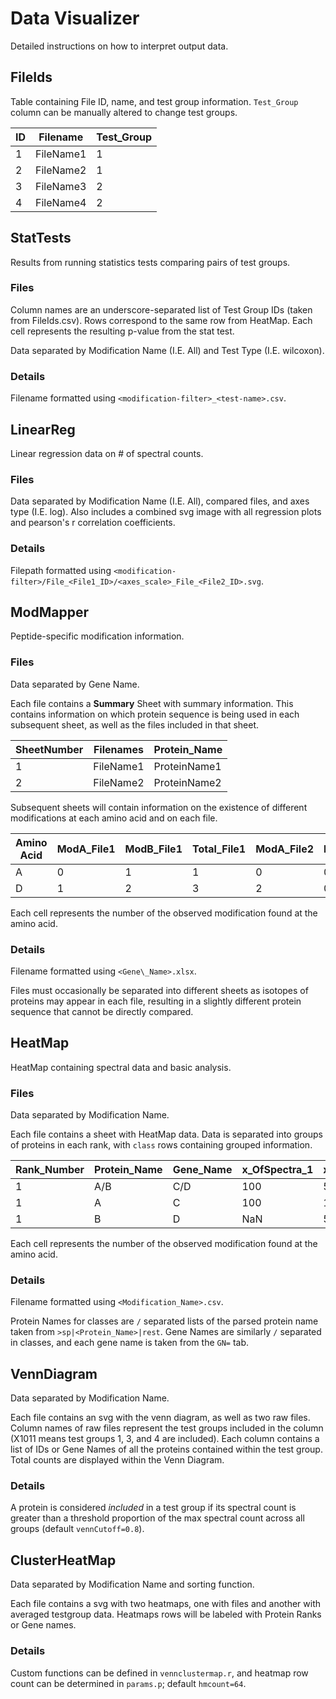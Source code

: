 # Data Visualizer

Detailed instructions on how to interpret output data.

## FileIds

Table containing File ID, name, and test group information. `Test_Group` column can be manually altered to change test groups.

| ID | Filename  | Test\_Group |
|----|-----------|-------------|
| 1  | FileName1 | 1           |
| 2  | FileName2 | 1           |
| 3  | FileName3 | 2           |
| 4  | FileName4 | 2           |

## StatTests

Results from running statistics tests comparing pairs of test groups.

### Files

Column names are an underscore-separated list of Test Group IDs (taken from FileIds.csv). Rows correspond to the same row from HeatMap. Each cell represents the resulting p-value from the stat test.

Data separated by Modification Name (I.E. All) and  Test Type (I.E. wilcoxon).


### Details

Filename formatted using `<modification-filter>_<test-name>.csv`.

## LinearReg

Linear regression data on # of spectral counts.

### Files

Data separated by Modification Name (I.E. All), compared files, and axes type (I.E. log). Also includes a combined svg image with all regression plots and pearson's r correlation coefficients.

### Details

Filepath formatted using `<modification-filter>/File_<File1_ID>/<axes_scale>_File_<File2_ID>.svg`.

## ModMapper

Peptide-specific modification information.

### Files

Data separated by Gene Name.

Each file contains a **Summary** Sheet with summary information. This contains information on which protein sequence is being used in each subsequent sheet, as well as the files included in that sheet.

| SheetNumber | Filenames | Protein\_Name |
|-------------|-----------|--------------|
| 1           | FileName1 | ProteinName1 |
| 2           | FileName2 | ProteinName2 |

Subsequent sheets will contain information on the existence of different modifications at each amino acid and on each file.

| Amino Acid | ModA\_File1 | ModB\_File1 | Total\_File1 | ModA\_File2 | ModB\_File2 | Total\_File2 | ... |
|------------|------------|------------|-------------|------------|------------|-------------|-----|
| A          | 0          | 1          | 1           | 0          | 0          | 0           | ... |
| D          | 1          | 2          | 3           | 2          | 0          | 2           | ... |

Each cell represents the number of the observed modification found at the amino acid.

### Details

Filename formatted using `<Gene\_Name>.xlsx`.

Files must occasionally be separated into different sheets as isotopes of proteins may appear in each file, resulting in a slightly different protein sequence that cannot be directly compared.

## HeatMap

HeatMap containing spectral data and basic analysis.

### Files

Data separated by Modification Name.

Each file contains a sheet with HeatMap data. Data is separated into groups of proteins in each rank, with `class` rows containing grouped information.

| Rank\_Number | Protein\_Name | Gene\_Name | x\_OfSpectra\_1 | x\_OfSpectra\_2 | max\_x\_OfSpectra | x\_AA\_sInProtein | Contaminant | Row\_Type |
|--------------|---------------|------------|-----------------|-----------------|-------------------|-------------------|-------------|-----------|
| 1            | A/B           | C/D        | 100             | 51              | 100               | 987               | 0           | 1         |
| 1            | A             | C          | 100             | 1               | 100               | 975               | 0           | 0         |
| 1            | B             | D          | NaN             | 50              | 50                | 987               | 0           | 0         |

Each cell represents the number of the observed modification found at the amino acid.

### Details

Filename formatted using `<Modification_Name>.csv`.

Protein Names for classes are `/` separated lists of the parsed protein name taken from `>sp|<Protein_Name>|rest`.
Gene Names are similarly `/` separated in classes, and each gene name is taken from the `GN=` tab.

## VennDiagram

Data separated by Modification Name.

Each file contains an svg with the venn diagram, as well as two raw files. Column names of raw files represent the test groups included in the column (X1011 means test groups 1, 3, and 4 are included). Each column contains a list of IDs or Gene Names of all the proteins contained within the test group. Total counts are displayed within the Venn Diagram.

### Details

A protein is considered *included* in a test group if its spectral count is greater than a threshold proportion of the max spectral count across all groups (default `vennCutoff=0.8`).

## ClusterHeatMap

Data separated by Modification Name and sorting function.

Each file contains a svg with two heatmaps, one with files and another with averaged testgroup data. Heatmaps rows will be labeled with Protein Ranks or Gene names.

### Details

Custom functions can be defined in `vennclustermap.r`, and heatmap row count can be determined in `params.p`; default `hmcount=64`.
